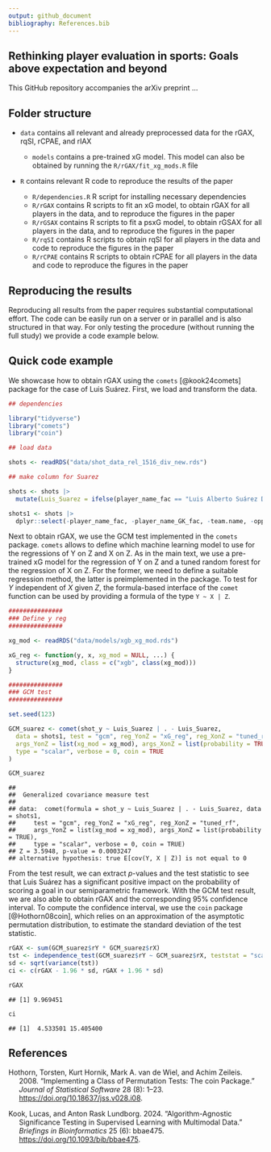 ```yaml
---
output: github_document
bibliography: References.bib
---
```


## Rethinking player evaluation in sports: Goals above expectation and beyond

This GitHub repository accompanies the arXiv preprint ...


## Folder structure

- `data` contains all relevant and already preprocessed data for the rGAX, rqSI, rCPAE, and rIAX

  - `models` contains a pre-trained xG model. This model can also be obtained by running the `R/rGAX/fit_xg_mods.R` file

- `R` contains relevant R code to reproduce the results of the paper

  - `R/dependencies.R` R script for installing necessary dependencies
  - `R/rGAX` contains R scripts to fit an xG model, to obtain rGAX for all players in the data, and to reproduce the figures in the paper
  - `R/rGSAX` contains R scripts to fit a psxG model, to obtain rGSAX for all players in the data, and to reproduce the figures in the paper
  - `R/rqSI` contains R scripts to obtain rqSI for all players in the data and code to reproduce the figures in the paper
  - `R/rCPAE` contains R scripts to obtain rCPAE for all players in the data and code to reproduce the figures in the paper


## Reproducing the results

Reproducing all results from the paper requires substantial computational effort. The code can be easily
run on a server or in parallel and is also structured in that way. For only testing the procedure (without running
the full study) we provide a code example below.


## Quick code example

We showcase how to obtain rGAX using the `comets` [@kook24comets] package for the case of Luis Suárez.
First, we load and transform the data.


```r
## dependencies

library("tidyverse")
library("comets")
library("coin")

## load data

shots <- readRDS("data/shot_data_rel_1516_div_new.rds")

## make column for Suarez

shots <- shots |>
  mutate(Luis_Suarez = ifelse(player_name_fac == "Luis Alberto Suárez Díaz", 1, 0))

shots1 <- shots |>
  dplyr::select(-player_name_fac, -player_name_GK_fac, -team.name, -opp.team.name, -Att)
```

Next to obtain rGAX, we use the GCM test implemented in the `comets` package.
`comets` allows to define which machine learning model to use for the regressions
of Y on Z and X on Z. As in the main text, we use a pre-trained xG model for the
regression of Y on Z and a tuned random forest for the regression of X on Z. For
the former, we need to define a suitable regression method, the latter is preimplemented
in the package. To test for $Y$ independent of $X$ given $Z$, the formula-based
interface of the `comet` function can be used by providing a formula of the type
`Y ~ X | Z`.


```r
###############
### Define y reg
###############

xg_mod <- readRDS("data/models/xgb_xg_mod.rds")

xG_reg <- function(y, x, xg_mod = NULL, ...) {
  structure(xg_mod, class = c("xgb", class(xg_mod)))
}

###############
### GCM test
###############

set.seed(123)

GCM_suarez <- comet(shot_y ~ Luis_Suarez | . - Luis_Suarez,
  data = shots1, test = "gcm", reg_YonZ = "xG_reg", reg_XonZ = "tuned_rf",
  args_YonZ = list(xg_mod = xg_mod), args_XonZ = list(probability = TRUE),
  type = "scalar", verbose = 0, coin = TRUE
)
```



```r
GCM_suarez
```

```
##
## 	Generalized covariance measure test
##
## data:  comet(formula = shot_y ~ Luis_Suarez | . - Luis_Suarez, data = shots1,
##     test = "gcm", reg_YonZ = "xG_reg", reg_XonZ = "tuned_rf",
##     args_YonZ = list(xg_mod = xg_mod), args_XonZ = list(probability = TRUE),
##     type = "scalar", verbose = 0, coin = TRUE)
## Z = 3.5948, p-value = 0.0003247
## alternative hypothesis: true E[cov(Y, X | Z)] is not equal to 0
```

From the test result, we can extract $p$-values and the test statistic to see that Luis Suárez has a significant
positive impact on the probability of scoring a goal in our semiparametric framework.
With the GCM test result, we are also able to obtain rGAX and the corresponding 95\% confidence interval.
To compute the confidence interval, we use the `coin` package [@Hothorn08coin],
which relies on an approximation of the asymptotic permutation distribution,
to estimate the standard deviation of the test statistic.


```r
rGAX <- sum(GCM_suarez$rY * GCM_suarez$rX)
tst <- independence_test(GCM_suarez$rY ~ GCM_suarez$rX, teststat = "scalar")
sd <- sqrt(variance(tst))
ci <- c(rGAX - 1.96 * sd, rGAX + 1.96 * sd)

rGAX
```

```
## [1] 9.969451
```

```r
ci
```

```
## [1]  4.533501 15.405400
```

## References

<div id="refs" class="references csl-bib-body hanging-indent"
entry-spacing="0">

<div id="ref-Hothorn08coin" class="csl-entry">

Hothorn, Torsten, Kurt Hornik, Mark A. van de Wiel, and Achim Zeileis.
2008. “Implementing a Class of Permutation Tests: The
<span class="nocase">coin</span> Package.” *Journal of Statistical
Software* 28 (8): 1–23. <https://doi.org/10.18637/jss.v028.i08>.

</div>

<div id="ref-kook24comets" class="csl-entry">

Kook, Lucas, and Anton Rask Lundborg. 2024. “Algorithm-Agnostic
Significance Testing in Supervised Learning with Multimodal Data.”
*Briefings in Bioinformatics* 25 (6): bbae475.
<https://doi.org/10.1093/bib/bbae475>.

</div>

</div>
